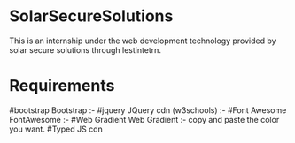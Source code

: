 # SolarSecureSolutions
This is an internship under the web development technology provided by solar secure solutions through lestintetrn.
# Requirements
#bootstrap
Bootstrap :- <link href="https://cdn.jsdelivr.net/npm/bootstrap@5.3.0-alpha3/dist/css/bootstrap.min.css" rel="stylesheet" integrity="sha384-KK94CHFLLe+nY2dmCWGMq91rCGa5gtU4mk92HdvYe+M/SXH301p5ILy+dN9+nJOZ" crossorigin="anonymous">
#jquery
JQuery cdn (w3schools) :- <script src="https://ajax.googleapis.com/ajax/libs/jquery/3.6.4/jquery.min.js"></script>
#Font Awesome
FontAwesome :- <script src="https://kit.fontawesome.com/6f37a0ebb1.js" crossorigin="anonymous"></script>
#Web Gradient
Web Gradient :- copy and paste the color you want.
#Typed JS cdn
<script src="https://cdnjs.cloudflare.com/ajax/libs/typed.js/2.0.0/typed.js" integrity="sha512-ioFpA4cD4gmoOhHglW4f6gep7w+YL7UMKtXx4ebJ5NN4SscmnZYYmSjkA+DaHGvBI4wpYVPx2C7DmmV9TgbIbQ==" crossorigin="anonymous" referrerpolicy="no-referrer"></script>

